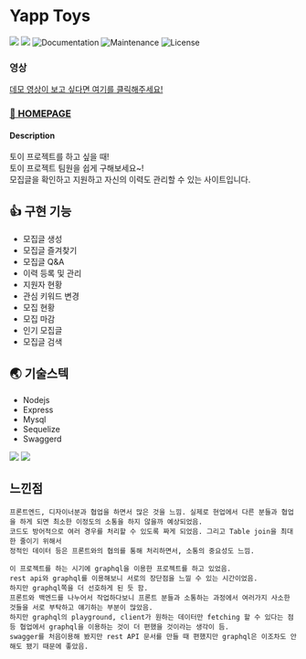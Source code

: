 # Yapp Toys

<p>
  <img src="https://img.shields.io/badge/version-1.0.0-pink.svg" />
  <img src="https://img.shields.io/badge/nodejs-12.13.1-blue.svg" />
  <img alt="Documentation" src="https://img.shields.io/badge/documentation-none-red.svg" target="_blank" />
  <img alt="Maintenance" src="https://img.shields.io/badge/Maintained-maybe-green.svg" />
  <img alt="License" src="https://img.shields.io/badge/License-MIT-d.svg" />
</p>  

### 영상

[데모 영상이 보고 싶다면 여기를 클릭해주세요!](https://www.youtube.com/watch?v=AXV3_G9aJ_o&feature=youtu.be)

### [🎲 HOMEPAGE](http://toyproject.co.kr)

#### Description
토이 프로젝트를 하고 싶을 때!  
토이 프로젝트 팀원을 쉽게 구해보세요~!  
모집글을 확인하고 지원하고 자신의 이력도 관리할 수 있는 사이트입니다.

## 👍 구현 기능
- 모집글 생성
- 모집글 즐겨찾기
- 모집글 Q&A
- 이력 등록 및 관리
- 지원자 현황
- 관심 키워드 변경
- 모집 현황
- 모집 마감
- 인기 모집글
- 모집글 검색

## 🌏 기술스텍
- Nodejs
- Express
- Mysql
- Sequelize
- Swaggerd

<img src="https://i.imgur.com/puSQfgO.png" />
<img src="https://i.imgur.com/uSBG1Ph.png" />

## 느낀점
```
프론트엔드, 디자이너분과 협업을 하면서 많은 것을 느낌. 실제로 현업에서 다른 분들과 협업을 하게 되면 최소한 이정도의 소통을 하지 않을까 예상되었음.
코드도 방어적으로 여러 경우를 처리할 수 있도록 짜게 되었음. 그리고 Table join을 최대한 줄이기 위해서 
정적인 데이터 등은 프론트와의 협의를 통해 처리하면서, 소통의 중요성도 느낌.

이 프로젝트를 하는 시기에 graphql을 이용한 프로젝트를 하고 있었음.  
rest api와 graphql를 이용해보니 서로의 장단점을 느낄 수 있는 시간이었음.  
하지만 graphql쪽을 더 선호하게 된 듯 함. 
프론트와 백엔드를 나누어서 작업하다보니 프론트 분들과 소통하는 과정에서 여러가지 사소한 것들을 서로 부탁하고 얘기하는 부분이 많았음.  
하지만 graphql의 playground, client가 원하는 데이터만 fetching 할 수 있다는 점 등 협업에서 graphql을 이용하는 것이 더 편했을 것이라는 생각이 듬.  
swagger를 처음이용해 봤지만 rest API 문서를 만들 때 편했지만 graphql은 이조차도 안해도 됐기 때문에 좋았음.
```
